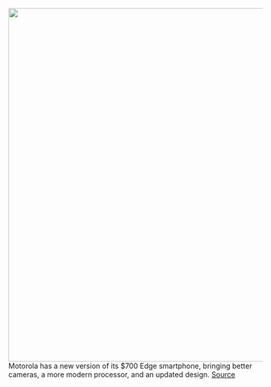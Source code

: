 <img src='https://cdn.vox-cdn.com/thumbor/_wFT6Tzh0OKnehpzMAme9jmpaoQ=/0x0:3360x2100/1200x800/filters:focal(1412x782:1948x1318)/cdn.vox-cdn.com/uploads/chorus_image/image/69749380/edge.0.png' width='700px' /><br/>
Motorola has a new version of its $700 Edge smartphone, bringing better cameras, a more modern processor, and an updated design.
<a href='https://www.theverge.com/2021/8/19/22631169/motorola-edge-camera-upgrade-unlocked-price-release-date'> Source <a/>